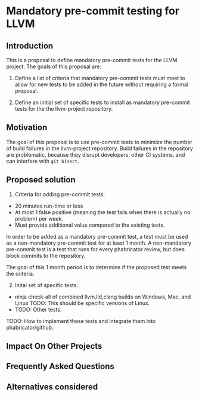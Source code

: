 # Mandatory pre-commit testing for LLVM

## Introduction

This is a proposal to define mandatory pre-commit tests for the LLVM project.  The goals
of this proposal are:

1. Define a list of criteria that mandatory pre-commit tests must meet to allow
   for new tests to be added in the future without requiring a formal proposal.

2. Define an initial set of specific tests to install as mandatory pre-commit
   tests for the the llvm-project repository.


## Motivation

The goal of this proposal is to use pre-commit tests to minimize the number of
build failures in the llvm-project repository.  Build failures in the repository
are problematic, because they disrupt developers, other CI systems, and can
interfere with `git bisect`.


## Proposed solution

1. Criteria for adding pre-commit tests:

* 20 minutes run-time or less
* At most 1 false positive (meaning the test fails when there is actually no
  problem) per week.
* Must provide additional value compared to the existing tests.

In order to be added as a mandatory pre-commit test, a test must be
used as a non-mandatory pre-commit test for at least 1 month. A
non-mandatory pre-commit test is a test that runs for every
phabricator review, but does block commits to the repository.

The goal of this 1 month period is to determine if the proposed test
meets the criteria.

2. Inital set of specific tests:

* ninja check-all of combined llvm,lld,clang builds on Windows, Mac, and Linux
  TODO: This should be specific versions of Linux.
* TODO: Other tests.


TODO: How to implement these tests and integrate them into phabricator/github.

## Impact On Other Projects

## Frequently Asked Questions

## Alternatives considered

